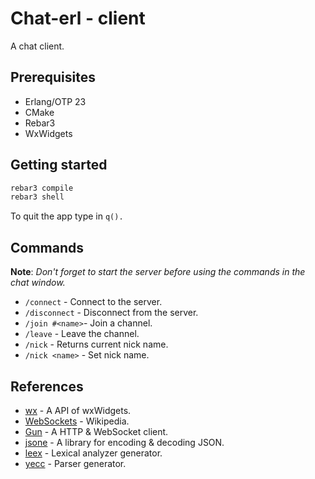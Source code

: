 # Chat-erl - client
A chat client.

## Prerequisites
- Erlang/OTP 23
- CMake
- Rebar3
- WxWidgets

## Getting started
```bash
rebar3 compile
rebar3 shell
```
To quit the app type in `q().`

## Commands
**Note**: *Don't forget to start the server before using the commands in the chat window.*
- `/connect` - Connect to the server.
- `/disconnect` - Disconnect from the server.
- `/join #<name>`- Join a channel.
- `/leave` - Leave the channel.
- `/nick` - Returns current nick name.
- `/nick <name>` - Set nick name.

## References
- [wx](https://erlang.org/doc/man/wx.html) - A API of wxWidgets. 
- [WebSockets](https://en.wikipedia.org/wiki/WebSocket) - Wikipedia.
- [Gun](https://ninenines.eu/docs/en/gun/2.0/guide/) - A HTTP & WebSocket client.
- [jsone](https://github.com/sile/jsone) - A library for encoding & decoding JSON.
- [leex](https://erlang.org/doc/man/leex.html) - Lexical analyzer generator.
- [yecc](https://erlang.org/doc/man/yecc.html) - Parser generator.
